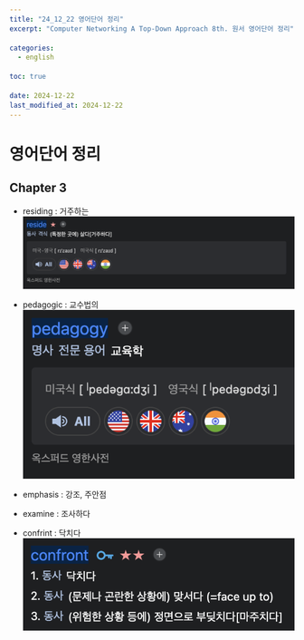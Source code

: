 ```yaml
---
title: "24_12_22 영어단어 정리"
excerpt: "Computer Networking A Top-Down Approach 8th. 원서 영어단어 정리"

categories:
  - english

toc: true

date: 2024-12-22
last_modified_at: 2024-12-22
---
```


# 영어단어 정리

## Chapter 3

- residing : 거주하는
  ![image](posts_img/english_dic/residing.jpg)

- pedagogic : 교수법의
  ![image](posts_img/english_dic/pedagogy.jpg)

- emphasis : 강조, 주안점

- examine : 조사하다

- confrint : 닥치다
  ![image](https://github.com/gksdud1109/gksdud1109.github.io/blob/master/_posts/posts_img/english_dic/confront.jpg)
